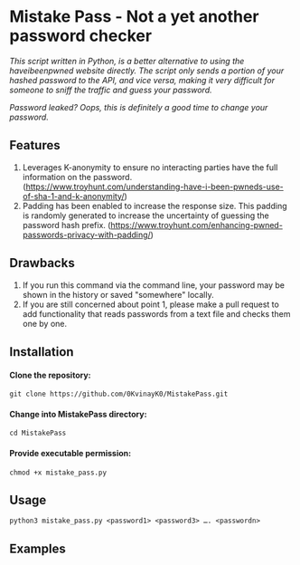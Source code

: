 # Mistake Pass - Not a yet another password checker

_This script written in Python, is a better alternative to using the haveibeenpwned website directly. The script only sends a portion of your hashed password to the API, and vice versa, making it very difficult for someone to sniff the traffic and guess your password._

_Password leaked? Oops, this is definitely a good time to change your password._

## Features

 1. Leverages K-anonymity to ensure no interacting parties have the full information on the password. (https://www.troyhunt.com/understanding-have-i-been-pwneds-use-of-sha-1-and-k-anonymity/)
 2. Padding has been enabled to increase the response size. This padding is randomly generated to increase the uncertainty of guessing the password hash prefix. (https://www.troyhunt.com/enhancing-pwned-passwords-privacy-with-padding/)

## Drawbacks

 1. If you run this command via the command line, your password may be shown in the history or saved "somewhere" locally.
 2. If you are still concerned about point 1, please make a pull request to add functionality that reads passwords from a text file and checks them one by one.

## Installation

#### Clone the repository:
```
git clone https://github.com/0KvinayK0/MistakePass.git
```
#### Change into MistakePass directory:
```
cd MistakePass
```
#### Provide executable permission:
```
chmod +x mistake_pass.py
```

## Usage
```
python3 mistake_pass.py <password1> <password3> …. <passwordn>
```

## Examples


